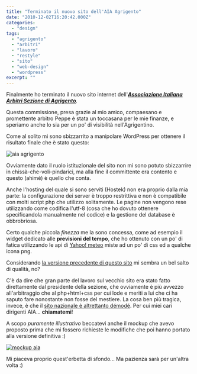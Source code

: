 ```yaml
---
title: "Terminato il nuovo sito dell'AIA Agrigento"
date: "2010-12-02T16:20:42.000Z"
categories:
  - "design"
tags:
  - "agrigento"
  - "arbitri"
  - "lavoro"
  - "restyle"
  - "sito"
  - "web-design"
  - "wordpress"
excerpt: ""
---
```


Finalmente ho terminato il nuovo sito internet dell'_**[Associazione Italiana Arbitri Sezione di Agrigento](http://www.aia-agrigento.it/sito/)**._

Questa commissione, presa grazie al mio amico, compaesano e promettente arbitro Peppe è stata un toccasana per le mie finanze, e speriamo anche lo sia per un po' di visibilità nell'Agrigentino.

Come al solito mi sono sbizzarrito a manipolare WordPress per ottenere il risultato finale che è stato questo:

![](https://enricodeleo.s3.eu-south-1.amazonaws.com/uploads/2010/12/Schermata-2010-12-02-a-17.06.23-1024x594.png "aia agrigento")

Ovviamente dato il ruolo istituzionale del sito non mi sono potuto sbizzarrire in chissà-che-voli-pindarici, ma alla fine il committente era contento e questo (ahimè) è quello che conta.

Anche l'hosting del quale si sono serviti (Hostek) non era proprio dalla mia parte: la configurazione dei server è troppo restrittiva e non è compatibile con molti script php che utilizzo solitamente. Le pagine non vengono rese utilizzando come codifica l'utf-8 (cosa che ho dovuto ottenere specificandola manualmente nel codice) e la gestione del database è obbrobriosa.

Certo qualche piccola _finezza_ me la sono concessa, come ad esempio il widget dedicato alle **previsioni del tempo**, che ho ottenuto con un po' di fatica utilizzando le api di [Yahoo! meteo](http://it.meteo.yahoo.com/italia/sicilia/agrigento-709859/) miste ad un po' di css ed a qualche icona png.

Considerando [la versione precedente di questo sito](http://www.aia-agrigento.it/v23/) mi sembra un bel salto di qualità, no?

C'è da dire che gran parte del lavoro sul vecchio sito era stato fatto direttamente dal presidente della sezione, che ovviamente è più avvezzo all'arbitraggio che al php+html+css per cui lode e meriti a lui che ci ha saputo fare nonostante non fosse del mestiere. La cosa ben più tragica, invece, è che il [sito nazionale è altrettanto démodé](http://www.aia-figc.it/). Per cui miei cari dirigenti AIA... **chiamatemi**!

A scopo _puramente illustrativo_ beccatevi anche il mockup che avevo proposto prima che mi fossero richieste le modifiche che poi hanno portato alla versione definitiva :)

[![](https://enricodeleo.s3.eu-south-1.amazonaws.com/images/mockup_v2_aia_agrigento_by_lysergicstudio-d2zhg66.jpg "mockup aia")](http://fav.me/d2zhg66)

Mi piaceva proprio quest'erbetta di sfondo... Ma pazienza sarà per un'altra volta :)
